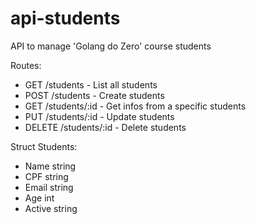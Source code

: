 # api-students
API to manage 'Golang do Zero' course students

Routes: 
- GET /students - List all students
- POST /students - Create students
- GET /students/:id - Get infos from a specific students
- PUT /students/:id - Update students
- DELETE /students/:id - Delete students

Struct Students:
- Name   string
- CPF    string
- Email  string
- Age    int
- Active string